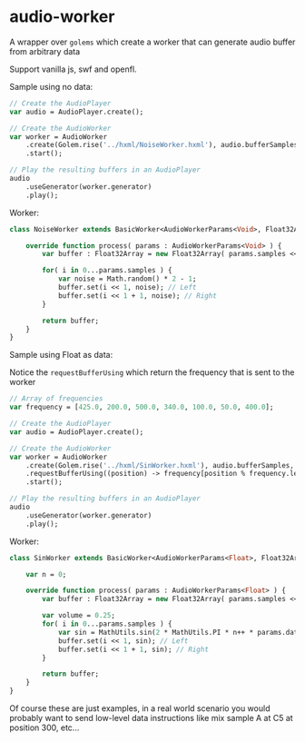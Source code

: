 # audio-worker

A wrapper over `golems` which create a worker that can generate audio buffer from arbitrary data

Support vanilla js, swf and openfl.

Sample using no data:
```haxe
// Create the AudioPlayer
var audio = AudioPlayer.create();

// Create the AudioWorker
var worker = AudioWorker
    .create(Golem.rise('../hxml/NoiseWorker.hxml'), audio.bufferSamples, audio.sampleRate)
    .start();

// Play the resulting buffers in an AudioPlayer
audio
    .useGenerator(worker.generator)
    .play();
```

Worker:
```haxe
class NoiseWorker extends BasicWorker<AudioWorkerParams<Void>, Float32Array> {

    override function process( params : AudioWorkerParams<Void> ) {
        var buffer : Float32Array = new Float32Array( params.samples << 1 );

        for( i in 0...params.samples ) {
            var noise = Math.random() * 2 - 1;
            buffer.set(i << 1, noise); // Left
            buffer.set(i << 1 + 1, noise); // Right
        }

        return buffer;
    }
}
```

Sample using Float as data:

Notice the `requestBufferUsing` which return the frequency that is sent to the worker
```haxe
// Array of frequencies
var frequency = [425.0, 200.0, 500.0, 340.0, 100.0, 50.0, 400.0];

// Create the AudioPlayer
var audio = AudioPlayer.create();

// Create the AudioWorker
var worker = AudioWorker
    .create(Golem.rise('../hxml/SinWorker.hxml'), audio.bufferSamples, audio.sampleRate)
    .requestBufferUsing((position) -> frequency[position % frequency.length])
    .start();

// Play the resulting buffers in an AudioPlayer
audio
    .useGenerator(worker.generator)
    .play();
```

Worker:
```haxe
class SinWorker extends BasicWorker<AudioWorkerParams<Float>, Float32Array> {

    var n = 0;

    override function process( params : AudioWorkerParams<Float> ) {
        var buffer : Float32Array = new Float32Array( params.samples << 1 );

        var volume = 0.25;
        for( i in 0...params.samples ) {
            var sin = MathUtils.sin(2 * MathUtils.PI * n++ * params.data / params.sampleRate) * volume;
            buffer.set(i << 1, sin); // Left
            buffer.set(i << 1 + 1, sin); // Right
        }

        return buffer;
    }
}
```

Of course these are just examples, in a real world scenario you would probably want to send low-level data instructions like mix sample A at C5 at position 300, etc...